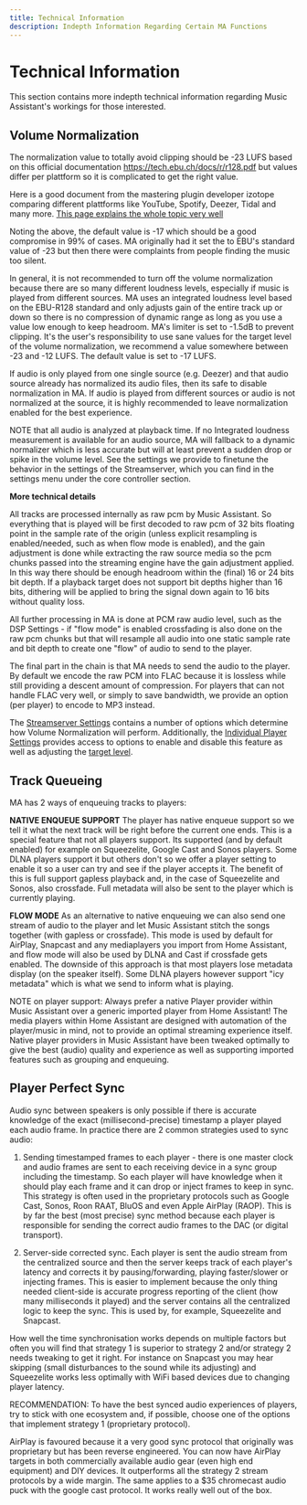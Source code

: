 ```yaml
---
title: Technical Information
description: Indepth Information Regarding Certain MA Functions
---
```


# Technical Information

This section contains more indepth technical information regarding Music Assistant's workings for those interested.

## Volume Normalization

The normalization value to totally avoid clipping should be -23 LUFS based on this official documentation https://tech.ebu.ch/docs/r/r128.pdf but values differ per plattform so it is complicated to get the right value.

Here is a good document from the mastering plugin developer izotope comparing different plattforms like YouTube, Spotify, Deezer, Tidal and many more. [This page explains the whole topic very well](https://www.izotope.com/en/learn/mastering-for-streaming-platforms.html#loudness-specifications-by-streaming-platform)

Noting the above, the default value is -17 which should be a good compromise in 99% of cases. MA originally had it set the to EBU's standard value of -23 but then there were complaints from people finding the music too silent.

In general, it is not recommended to turn off the volume normalization because there are so many different loudness levels, especially if music is played from different sources. MA uses an integrated loudness level based on the EBU-R128 standard and only adjusts gain of the entire track up or down so there is no compression of dynamic range as long as you use a value low enough to keep headroom. MA's limiter is set to -1.5dB to prevent clipping. It's the user's responsibility to use sane values for the target level of the volume normalization, we recommend a value somewhere between -23 and -12 LUFS. The default value is set to -17 LUFS.

If audio is only played from one single source (e.g. Deezer) and that audio source already has normalized its audio files, then its safe to disable normalization in MA. If audio is played from different sources or audio is not normalized at the source, it is highly recommended to leave normalization enabled for the best experience.

NOTE that all audio is analyzed at playback time. If no Integrated loudness measurement is available for an audio source, MA will fallback to a dynamic normalizer which is less accurate but will at least prevent a sudden drop or spike in the volume level. See the settings we provide to finetune the behavior in the settings of the Streamserver, which you can find in the settings menu under the core controller section.

**More technical details**

All tracks are processed internally as raw pcm by Music Assistant. So everything that is played will be first decoded to raw pcm of 32 bits floating point in the sample rate of the origin (unless explicit resampling is enabled/needed, such as when flow mode is enabled), and the gain adjustment is done while extracting the raw source media so the pcm chunks passed into the streaming engine have the gain adjustment applied. In this way there should be enough headroom within the (final) 16 or 24 bits bit depth. If a playback target does not support bit depths higher than 16 bits, dithering will be applied to bring the signal down again to 16 bits without quality loss.

All further processing in MA is done at PCM raw audio level, such as the DSP Settings - if "flow mode" is enabled crossfading is also done on the raw pcm chunks but that will resample all audio into one static sample rate and bit depth to create one "flow" of audio to send to the player.

The final part in the chain is that MA needs to send the audio to the player. By default we encode the raw PCM into FLAC because it is lossless while still providing a descent amount of compression. For players that can not handle FLAC very well, or simply to save bandwidth, we provide an option (per player) to encode to MP3 instead.

The [Streamserver Settings](../settings/core.md/#streamserver-audio-settings) contains a number of options which determine how Volume Normalization will perform. Additionally, the [Individual Player Settings](../settings/individual-player.md/#audio) provides access to options to enable and disable this feature as well as adjusting the [target level](../settings/individual-player.md/#advanced-settings).

## Track Queueing

MA has 2 ways of enqueuing tracks to players:

**NATIVE ENQUEUE SUPPORT**
The player has native enqueue support so we tell it what the next track will be right before the current one ends. This is a special feature that not all players support. Its supported (and by default enabled) for example on Squeezelite, Google Cast and Sonos players. Some DLNA players support it but others don't so we offer a player setting to enable it so a user can try and see if the player accepts it. The benefit of this is full support gapless playback and, in the case of Squeezelite and Sonos, also crossfade. Full metadata will also be sent to the player which is currently playing.

**FLOW MODE**
As an alternative to native enqueuing we can also send one stream of audio to the player and let Music Assistant stitch the songs together (with gapless or crossfade). This mode is used by default for AirPlay, Snapcast and any mediaplayers you import from Home Assistant, and flow mode will also be used by DLNA and Cast if crossfade gets enabled. The downside of this approach is that most players lose metadata display (on the speaker itself). Some DLNA players however support "icy metadata" which is what we send to inform what is playing. 

NOTE on player support: Always prefer a native Player provider within Music Assistant over a generic imported player from Home Assistant!
The media players within Home Assistant are designed with automation of the player/music in mind, not to provide an optimal streaming experience itself.
Native player providers in Music Assistant have been tweaked optimally to give the best (audio) quality and experience as well as supporting imported features such as grouping and enqueuing.

## Player Perfect Sync

Audio sync between speakers is only possible if there is accurate knowledge of the exact (millisecond-precise) timestamp a player played each audio frame. In practice there are 2 common strategies used to sync audio:

1) Sending timestamped frames to each player - there is one master clock and audio frames are sent to each receiving device in a sync group including the timestamp. So each player will have knowledge when it should play each frame and it can drop or inject frames to keep in sync. This strategy is often used in the proprietary protocols such as Google Cast, Sonos, Roon RAAT, BluOS and even Apple AirPlay (RAOP).
This is by far the best (most precise) sync method because each player is responsible for sending the correct audio frames to the DAC (or digital transport).

2) Server-side corrected sync. Each player is sent the audio stream from the centralized source and then the server keeps track of each player's latency and corrects it by pausing/forwarding, playing faster/slower or injecting frames. This is easier to implement because the only thing needed client-side is accurate progress reporting of the client (how many milliseconds it played) and the server contains all the centralized logic to keep the sync. This is used by, for example, Squeezelite and Snapcast.

How well the time synchronisation works depends on multiple factors but often you will find that strategy 1 is superior to strategy 2 and/or strategy 2 needs tweaking to get it right. For instance on Snapcast you may hear skipping (small disturbances to the sound while its adjusting) and Squeezelite works less optimally with WiFi based devices due to changing player latency.

RECOMMENDATION: To have the best synced audio experiences of players, try to stick with one ecosystem and, if possible, choose one of the options that implement strategy 1 (proprietary protocol). 

AirPlay is favoured because it a very good sync protocol that originally was proprietary but has been reverse engineered. You can now have AirPlay targets in both commercially available audio gear (even high end equipment) and DIY devices. It outperforms all the strategy 2 stream protocols by a wide margin. The same applies to a $35 chromecast audio puck with the google cast protocol. It works really well out of the box.
